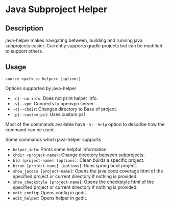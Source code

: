 # Java Subproject Helper

## Description

java-helper makes navigating between, building and running java subprojects easier. Currently supports gradle projects but can be modified to support others.

## Usage

    source <path to helper> [options]

Options supported by java-helper

- `-n|--no-info`: Does not print helper info.
- `-v|--vpn`: Connects to openvpn server.
- `-c|--chdir`: Changes directory to Base of project.
- `-p|--custom-ps1`: Uses custom ps1

Most of the commands available have `-h|--help` option to describe how the command can be used.

Some commands which java-helper supports

- `helper_info`: Prints some helpful information.
- `chdir <project-name>`: Change directory between subprojects.
- `bld [project-name] [options]`: Clean builds a specific project.
- `btrun [project-name] [options]`: Runs spring boot project.
- `show_jacoco [project-name]`: Opens the java code coverage html of the specified project or current directory if nothing is provided.
- `show_checkstyle [project-name]`: Opens the checkstyle html of the specified project or current directory if nothing is provided.
- `edit_config`: Opens config in gedit.
- `edit_helper`: Opens helper in gedit.
